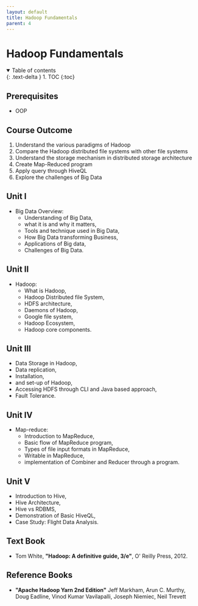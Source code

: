 ```yaml
---
layout: default
title: Hadoop Fundamentals
parent: 4
---
```


# Hadoop Fundamentals

<details open markdown="block">
  <summary>
    Table of contents
  </summary>
  {: .text-delta }
1. TOC
{:toc}
</details>

## Prerequisites

- OOP

## Course Outcome

1. Understand the various paradigms of Hadoop
2. Compare the Hadoop distributed file systems with other file systems
3. Understand the storage mechanism in distributed storage architecture
4. Create Map-Reduced program
5. Apply query through HiveQL
6. Explore the challenges of Big Data


## Unit I

- Big Data Overview: 
  - Understanding of Big Data, 
  - what it is and why it matters, 
  - Tools and technique used in Big Data, 
  - How Big Data transforming Business, 
  - Applications of Big data, 
  - Challenges of Big Data. 

## Unit II

- Hadoop: 
  - What is Hadoop, 
  - Hadoop Distributed file System, 
  - HDFS architecture, 
  - Daemons of Hadoop, 
  - Google file system, 
  - Hadoop Ecosystem, 
  - Hadoop core components. 

## Unit III

- Data Storage in Hadoop, 
- Data replication, 
- Installation, 
- and set-up of Hadoop, 
- Accessing HDFS through CLI and Java based approach, 
- Fault Tolerance. 

## Unit IV

- Map-reduce: 
  - Introduction to MapReduce, 
  - Basic flow of MapReduce program, 
  - Types of file input formats in MapReduce, 
  - Writable in MapReduce, 
  - implementation of Combiner and Reducer through a program.

## Unit V

- Introduction to Hive, 
- Hive Architecture, 
- Hive vs RDBMS, 
- Demonstration of Basic HiveQL, 
- Case Study: Flight Data Analysis.

## Text Book

- Tom White, 
  **"Hadoop: A definitive guide, 3/e"**, 
  O' Reilly Press, 2012.

## Reference Books

- **"Apache Hadoop Yarn 2nd Edition"**
  Jeff Markham, Arun C. Murthy, Doug Eadline, Vinod
  Kumar Vavilapalli, Joseph Niemiec, Neil Trevett
